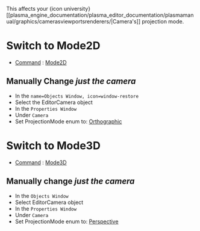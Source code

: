 This affects your {icon university}[[plasma_engine_documentation/plasma_editor_documentation/plasmamanual/graphics/camerasviewportsrenderers/|Camera's]] projection mode.

 # Switch to Mode2D
- [Command](https://github.com/PlasmaEngine/PlasmaDocs/blob/master/plasma_editor_documentation/plasmamanual/editor/editorcommands/commands.markdown) : [ Mode2D](https://github.com/PlasmaEngine/PlasmaDocs/blob/master/code_reference/command_reference.markdown#mode2d)

 ## Manually Change *just the camera*


 - In the `name=Objects Window, icon=window-restore`
  - Select the EditorCamera object
 - In the `Properties Window`
  - Under `Camera`
   - Set ProjectionMode enum to: [Orthographic](https://github.com/PlasmaEngine/PlasmaDocs/blob/master/code_reference/enum_reference.markdown#perspectivemode)

 # Switch to Mode3D
- [Command](https://github.com/PlasmaEngine/PlasmaDocs/blob/master/plasma_editor_documentation/plasmamanual/editor/editorcommands/commands.markdown) : [ Mode3D](https://github.com/PlasmaEngine/PlasmaDocs/blob/master/code_reference/command_reference.markdown#mode3d)


 ## Manually change *just the camera*


 - In the `Objects Window`
  - Select EditorCamera object
 - In the `Properties Window`
  - Under `Camera`
   - Set ProjectionMode enum to: [Perspective](https://github.com/PlasmaEngine/PlasmaDocs/blob/master/code_reference/enum_reference.markdown#perspectivemode)
 

 